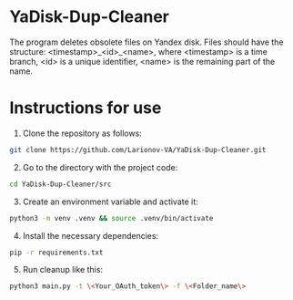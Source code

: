 # YaDisk-Dup-Cleaner
The program deletes obsolete files on Yandex disk. Files should have the structure: &lt;timestamp&gt;\_&lt;id&gt;_&lt;name&gt;, where &lt;timestamp&gt; is a time branch, &lt;id&gt; is a unique identifier, &lt;name&gt; is the remaining part of the name.

# Instructions for use

1. Clone the repository as follows:
```bash
git clone https://github.com/Larionov-VA/YaDisk-Dup-Cleaner.git
```

2. Go to the directory with the project code:
```bash
cd YaDisk-Dup-Cleaner/src
```

3. Create an environment variable and activate it:
```bash
python3 -m venv .venv && source .venv/bin/activate
```

4. Install the necessary dependencies:
```bash
pip -r requirements.txt
```

5. Run cleanup like this:
```bash
python3 main.py -t \<Your_OAuth_token\> -f \<Folder_name\>
```